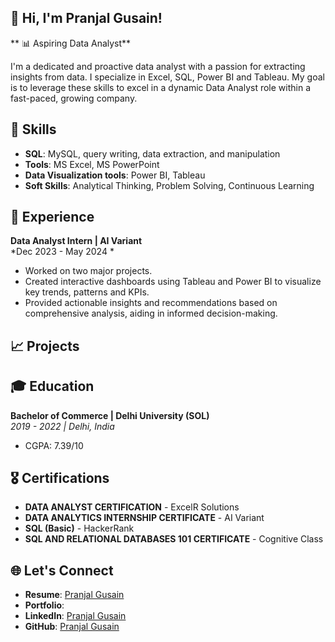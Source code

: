 ## 👋 Hi, I'm Pranjal Gusain!

** 📊 Aspiring Data Analyst**

I'm a dedicated and proactive data analyst with a passion for extracting insights from data. I specialize in Excel, SQL, Power BI and Tableau. My goal is to leverage these skills to excel in a dynamic Data Analyst role within a fast-paced, growing company.

## 🚀 Skills
- **SQL**: MySQL, query writing, data extraction, and manipulation
- **Tools**: MS Excel, MS PowerPoint
- **Data Visualization tools**: Power BI, Tableau
- **Soft Skills**: Analytical Thinking, Problem Solving, Continuous Learning

## 💼 Experience
**Data Analyst Intern | AI Variant**  
*Dec 2023 - May 2024 *  
- Worked on two major projects.
- Created interactive dashboards using Tableau and Power BI to visualize key trends, patterns and KPIs.
- Provided actionable insights and recommendations based on comprehensive analysis, aiding in informed decision-making.

## 📈 Projects



## 🎓 Education
**Bachelor of Commerce | Delhi University (SOL)**  
*2019 - 2022 | Delhi, India*   
- CGPA: 7.39/10

## 🎖️ Certifications
- **DATA ANALYST CERTIFICATION** - ExcelR Solutions
- **DATA ANALYTICS INTERNSHIP CERTIFICATE** - AI Variant 
- **SQL (Basic)** - HackerRank
- **SQL AND RELATIONAL DATABASES 101 CERTIFICATE** - Cognitive Class

## 🌐 Let's Connect
- **Resume**: [Pranjal Gusain](https://drive.google.com/file/d/1AF2dlXty7aPLJkBuA_bIEVSUPpxCzSId/view?usp=sharing)
- **Portfolio**: []()
- **LinkedIn**: [Pranjal Gusain](https://www.linkedin.com/in/pranjal-gusain-647114300/) 
- **GitHub**: [Pranjal Gusain](https://github.com/pranjalgusain)



